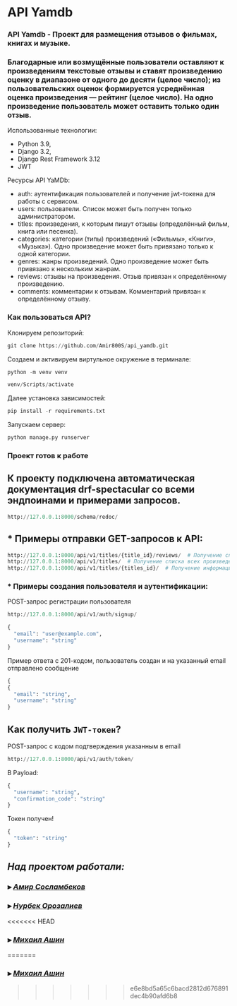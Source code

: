 # API Yamdb
### API Yamdb - Проект для размещения отзывов о фильмах, книгах и музыке. 
### Благодарные или возмущённые пользователи оставляют к произведениям текстовые отзывы и ставят произведению оценку в диапазоне от одного до десяти (целое число); из пользовательских оценок формируется усреднённая оценка произведения — рейтинг (целое число). На одно произведение пользователь может оставить только один отзыв.

Использованные технологии:
- Python 3.9,
- Django 3.2,
- Django Rest Framework 3.12
- JWT

Ресурсы API YaMDb:
- auth: аутентификация пользователей и получение jwt-токена для работы с сервисом.
- users: пользователи. Список может быть получен только администратором. 
- titles: произведения, к которым пишут отзывы (определённый фильм, книга или песенка).
- categories: категории (типы) произведений («Фильмы», «Книги», «Музыка»). Одно произведение может быть привязано только к одной категории.
- genres: жанры произведений. Одно произведение может быть привязано к нескольким жанрам.
- reviews: отзывы на произведения. Отзыв привязан к определённому произведению.
- comments: комментарии к отзывам. Комментарий привязан к определённому отзыву.

### Как пользоваться API?
Клонируем репозиторий:
```python
git clone https://github.com/Amir800S/api_yamdb.git
```
Создаем и активируем виртульное окружение в терминале:
```python
python -m venv venv
```
```python
venv/Scripts/activate
```
Далее установка зависимостей:
```python
pip install -r requirements.txt
```
Запускаем сервер:
```python
python manage.py runserver
```
### Проект готов к работе
## К проекту подключена автоматическая документация drf-spectacular со всеми эндпоинами и примерами запросов.
```python
http://127.0.0.1:8000/schema/redoc/
```
## * Примеры отправки GET-запросов к API:
```python
http://127.0.0.1:8000/api/v1/titles/{title_id}/reviews/  # Получение списка всех отзывов
http://127.0.0.1:8000/api/v1/titles/  # Получение списка всех произведений
http://127.0.0.1:8000/api/v1/titles/{titles_id}/  # Получение информации о произведении
```
### * Примеры создания пользователя и аутентификации: 
POST-запрос регистрации пользователя
```python
http://127.0.0.1:8000/api/v1/auth/signup/
```
```python
{
  "email": "user@example.com",
  "username": "string"
}
```
Пример ответа с 201-кодом, пользователь создан и на указанный email отправлено сообщение
```python
{
{
  "email": "string",
  "username": "string"
}
```
## Как получить `JWT-токен`?
POST-запрос с кодом подтверждения указанным в email
```python
http://127.0.0.1:8000/api/v1/auth/token/
```
В Payload:
```python
{
  "username": "string",
  "confirmation_code": "string"
}
```
Токен получен! 
```python
{
  "token": "string"
}
```
## ***Над проектом работали:***
### ⫸ [*Амир Сосламбеков*](https://github.com/Amir800S) 
### ⫸ [*Нурбек Орозалиев*](https://github.com/Nurbek878) 
<<<<<<< HEAD
### ⫸ [*Михаил Ашин* ](https://github.com/MichaelAshin)
=======
### ⫸ [*Михаил Ашин* ](https://github.com/MichaelAshin)
>>>>>>> e6e8bd5a65c6bacd2812d676891dec4b90afd6b8
